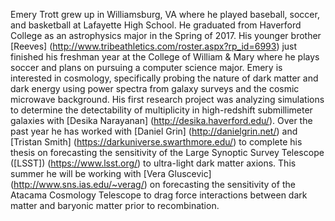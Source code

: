 Emery Trott grew up in Williamsburg, VA where he played baseball, soccer, and basketball at Lafayette High School. He graduated from Haverford College as an astrophysics major in the Spring of 2017. His younger brother [Reeves] (http://www.tribeathletics.com/roster.aspx?rp_id=6993) just finished his freshman year at the College of William & Mary where he plays soccer and plans on pursuing a computer science major. Emery is interested in cosmology, specifically probing the nature of dark matter and dark energy using power spectra from galaxy surveys and the cosmic microwave background. His first research project was analyzing simulations to determine the detectability of multiplicity in high-redshift submillimeter galaxies with [Desika Narayanan] (http://desika.haverford.edu/). Over the past year he has worked with [Daniel Grin] (http://danielgrin.net/) and [Tristan Smith] (https://darkuniverse.swarthmore.edu/) to complete his thesis on forecasting the sensitivity of the Large Synoptic Survey Telescope ([LSST]) (https://www.lsst.org/) to ultra-light dark matter axions. This summer he will be working with [Vera Gluscevic] (http://www.sns.ias.edu/~verag/) on forecasting the sensitivity of the Atacama Cosmology Telescope to drag force interactions between dark matter and baryonic matter prior to recombination.
